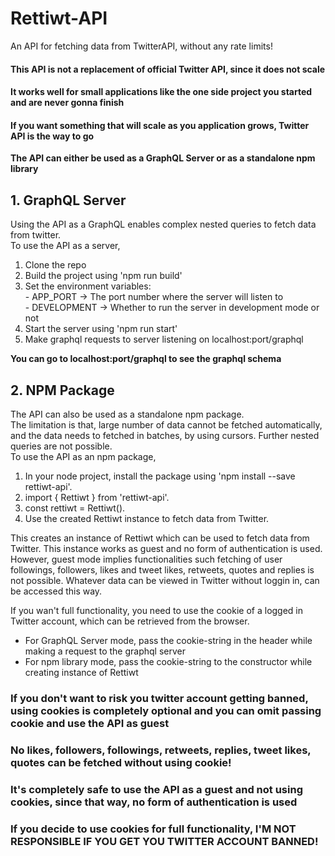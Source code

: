 # Rettiwt-API
An API for fetching data from TwitterAPI, without any rate limits!

#### **This API is not a replacement of official Twitter API, since it does not scale**  
#### **It works well for small applications like the one side project you started and are never gonna finish**  
#### **If you want something that will scale as you application grows, Twitter API is the way to go**  

**The API can either be used as a GraphQL Server or as a standalone npm library**

## 1. GraphQL Server
Using the API as a GraphQL enables complex nested queries to fetch data from twitter.  
To use the API as a server,

1.  Clone the repo  
2.  Build the project using 'npm run build'  
3.  Set the environment variables:  
        -   APP_PORT -> The port number where the server will listen to  
        -   DEVELOPMENT -> Whether to run the server in development mode or not  
4.  Start the server using 'npm run start'  
5.  Make graphql requests to server listening on localhost:port/graphql

**You can go to localhost:port/graphql to see the graphql schema**

## 2. NPM Package
The API can also be used as a standalone npm package.  
The limitation is that, large number of data cannot be fetched automatically, and the data needs to fetched in batches, by using cursors.
Further nested queries are not possible.  
To use the API as an npm package,

1.  In your node project, install the package using 'npm install --save rettiwt-api'.  
2.  import { Rettiwt } from 'rettiwt-api'.  
3.  const rettiwt = Rettiwt().  
4.  Use the created Rettiwt instance to fetch data from Twitter.  

This creates an instance of Rettiwt which can be used to fetch data from Twitter. This instance works as guest and no form of authentication is used. However, guest mode implies functionalities such fetching of user followings, followers, likes and tweet likes, retweets, quotes and replies is not possible. Whatever data can be viewed in Twitter without loggin in, can be accessed this way.  

If you wan't full functionality, you need to use the cookie of a logged in Twitter account, which can be retrieved from the browser.

-   For GraphQL Server mode, pass the cookie-string in the header while making a request to the graphql server
-   For npm library mode, pass the cookie-string to the constructor while creating instance of Rettiwt

### **If you don't want to risk you twitter account getting banned, using cookies is completely optional and you can omit passing cookie and use the API as guest**  
### **No likes, followers, followings, retweets, replies, tweet likes, quotes can be fetched without using cookie!**  
### **It's completely safe to use the API as a guest and not using cookies, since that way, no form of authentication is used**
### **If you decide to use cookies for full functionality, I'M NOT RESPONSIBLE IF YOU GET YOU TWITTER ACCOUNT BANNED!**
